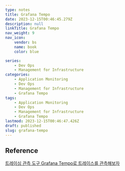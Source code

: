 ```yaml
---
type: notes
title: Grafana Tempo
date: 2023-12-15T00:46:45.279Z
description: null
linkTitle: Grafana Tempo
nav_weight: 9
nav_icon:
    vendor: bs
    name: book
    color: blue

series:
    - Dev Ops
    - Management for Infrastructure
categories:
    - Application Monitoring
    - Dev Ops
    - Management for Infrastructure
    - Grafana Tempo
tags:
    - Application Monitoring
    - Dev Ops
    - Management for Infrastructure
    - Grafana Tempo
lastmod: 2023-12-15T00:46:47.426Z
draft: published
slug: grafana-tempo
---
```


## Reference

[트레이싱 관측 도구 Grafana Tempo로 트레이스를 관측해보자](https://nangman14.tistory.com/69)
